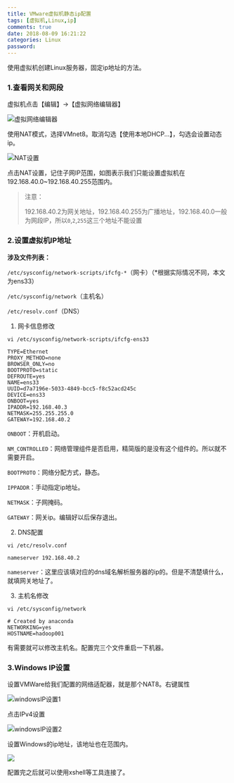 ```yaml
---
title: VMware虚拟机静态ip配置
tags: [虚拟机,Linux,ip]
comments: true
date: 2018-08-09 16:21:22
categories: Linux
password:
---
```


使用虚拟机创建Linux服务器，固定ip地址的方法。

<!-- more -->

### 1.查看网关和网段

虚拟机点击【编辑】→【虚拟网络编辑器】

![虚拟网络编辑器](http://ot87uvd34.bkt.clouddn.com/VMware%E8%99%9A%E6%8B%9F%E6%9C%BA%E9%9D%99%E6%80%81ip%E9%85%8D%E7%BD%AE/vm%E8%99%9A%E6%8B%9F%E7%BD%91%E7%BB%9C%E7%BC%96%E8%BE%91%E5%99%A8.png)

使用NAT模式，选择VMnet8。取消勾选【使用本地DHCP...】，勾选会设置动态ip。

![NAT设置](http://ot87uvd34.bkt.clouddn.com/VMware%E8%99%9A%E6%8B%9F%E6%9C%BA%E9%9D%99%E6%80%81ip%E9%85%8D%E7%BD%AE/NAT%E8%AE%BE%E7%BD%AE.png)

点击NAT设置，记住子网IP范围，如图表示我们只能设置虚拟机在192.168.40.0~192.168.40.255范围内。

> 注意：
>
> 192.168.40.2为网关地址，192.168.40.255为广播地址，192.168.40.0一般为网段IP，所以`0`,`2`,`255`这三个地址不能设置

### 2.设置虚拟机IP地址

**涉及文件列表：**

`/etc/sysconfig/network-scripts/ifcfg-*`（网卡）（*根据实际情况不同，本文为ens33）

`/etc/sysconfig/network`（主机名）

`/etc/resolv.conf`（DNS）

1. 网卡信息修改

`vi /etc/sysconfig/network-scripts/ifcfg-ens33`

```
TYPE=Ethernet
PROXY_METHOD=none
BROWSER_ONLY=no
BOOTPROTO=static
DEFROUTE=yes
NAME=ens33
UUID=d7a7196e-5033-4849-bcc5-f8c52acd245c
DEVICE=ens33
ONBOOT=yes
IPADDR=192.168.40.3
NETMASK=255.255.255.0
GATEWAY=192.168.40.2
```

`ONBOOT`：开机启动。

`NM_CONTROLLED`：网络管理组件是否启用，精简版的是没有这个组件的。所以就不需要开启。

`BOOTPROTO`：网络分配方式，静态。

`IPPADDR`：手动指定ip地址。

`NETMASK`：子网掩码。

`GATEWAY`：网关ip。编辑好以后保存退出。

2. DNS配置

`vi /etc/resolv.conf`

```
nameserver 192.168.40.2
```

`nameserver`：这里应该填对应的dns域名解析服务器的ip的。但是不清楚填什么，就填网关地址了。 

3. 主机名修改

`vi /etc/sysconfig/network`

```
# Created by anaconda
NETWORKING=yes
HOSTNAME=hadoop001
```

有需要就可以修改主机名。配置完三个文件重启一下机器。

### 3.Windows IP设置

设置VMWare给我们配置的网络适配器，就是那个NAT8。右键属性

![windowsIP设置1](http://ot87uvd34.bkt.clouddn.com/VMware%E8%99%9A%E6%8B%9F%E6%9C%BA%E9%9D%99%E6%80%81ip%E9%85%8D%E7%BD%AE/WindowsIP%E8%AE%BE%E7%BD%AE1.png)

点击IPv4设置

![windowsIP设置2](http://ot87uvd34.bkt.clouddn.com/VMware%E8%99%9A%E6%8B%9F%E6%9C%BA%E9%9D%99%E6%80%81ip%E9%85%8D%E7%BD%AE/WindowsIP%E8%AE%BE%E7%BD%AE2.png)

设置Windows的ip地址，该地址也在范围内。

![](http://ot87uvd34.bkt.clouddn.com/VMware%E8%99%9A%E6%8B%9F%E6%9C%BA%E9%9D%99%E6%80%81ip%E9%85%8D%E7%BD%AE/WindowsIP%E8%AE%BE%E7%BD%AE3.png)

配置完之后就可以使用xshell等工具连接了。

